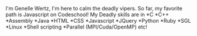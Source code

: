I'm Genelle Wertz, I'm here to calm the deadly vipers.
So far, my favorite path is Javascript on Codeschool!
My Deadly skills are in 
*C
*C++
*Assembly
*Java
*HTML
*CSS
*Javascript
*JQuery
*Python
*Ruby
*SGL
*Linux
*Shell scripting
*Parallel (MPI/Cuda/OpenMP) etc!